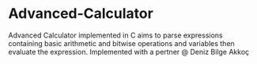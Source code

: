 # Advanced-Calculator
Advanced Calculator implemented in C aims to parse expressions containing basic arithmetic and bitwise operations and variables then evaluate the expression. Implemented with a pertner @ Deniz Bilge Akkoç
